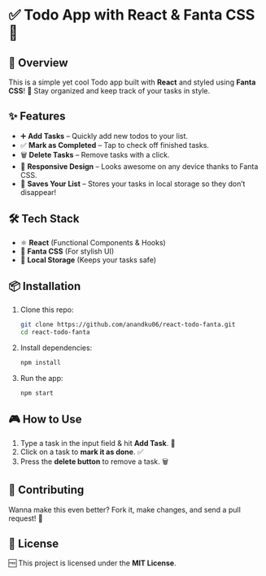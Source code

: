 # ✅ Todo App with React & Fanta CSS 🎨

## 🚀 Overview
This is a simple yet cool Todo app built with **React** and styled using **Fanta CSS**! 🎉 Stay organized and keep track of your tasks in style. 

## ✨ Features
- ➕ **Add Tasks** – Quickly add new todos to your list.
- ✅ **Mark as Completed** – Tap to check off finished tasks.
- 🗑 **Delete Tasks** – Remove tasks with a click.
- 📱 **Responsive Design** – Looks awesome on any device thanks to Fanta CSS.
- 💾 **Saves Your List** – Stores your tasks in local storage so they don’t disappear!

## 🛠 Tech Stack
- ⚛ **React** (Functional Components & Hooks)
- 🎨 **Fanta CSS** (For stylish UI)
- 💾 **Local Storage** (Keeps your tasks safe)

## 📦 Installation
1. Clone this repo:
   ```sh
   git clone https://github.com/anandku06/react-todo-fanta.git
   cd react-todo-fanta
   ```
2. Install dependencies:
   ```sh
   npm install
   ```
3. Run the app:
   ```sh
   npm start
   ```

## 🎮 How to Use
1. Type a task in the input field & hit **Add Task**. 🎯
2. Click on a task to **mark it as done**. ✅
3. Press the **delete button** to remove a task. 🗑

## 🤝 Contributing
Wanna make this even better? Fork it, make changes, and send a pull request! 🚀

## 📜 License
🆓 This project is licensed under the **MIT License**.
